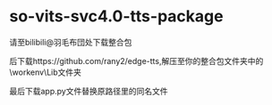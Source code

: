 # so-vits-svc4.0-tts-package
请至bilibili@羽毛布団处下载整合包

后下载https://github.com/rany2/edge-tts,解压至你的整合包文件夹中的\workenv\Lib文件夹

最后下载app.py文件替换原路径里的同名文件
